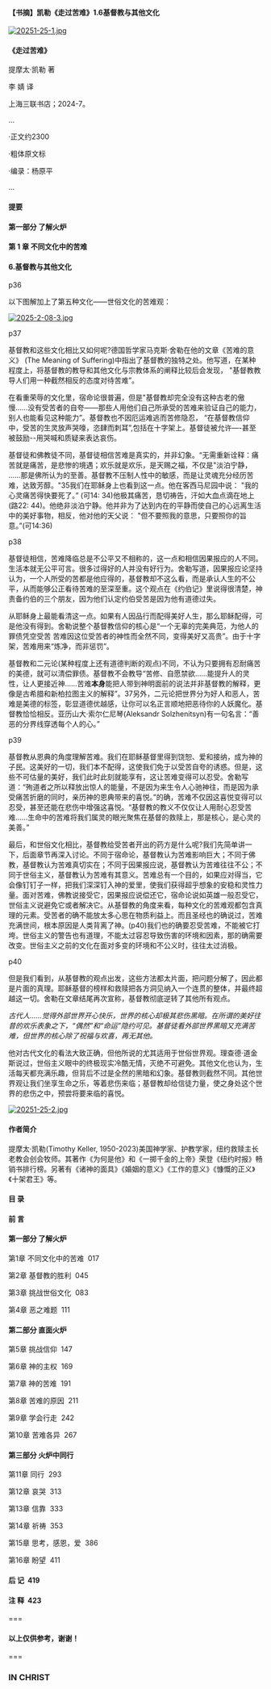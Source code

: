 
#### 【书摘】凯勒《走过苦难》1.6基督教与其他文化

[![20251-25-1.jpg](https://i.postimg.cc/RFmdxNCX/20251-25-1.jpg)](https://postimg.cc/7CB0gP22)

#### 《走过苦难》


提摩太·凯勒 著  


李 婧 译


上海三联书店；2024-7。



...

·正文约2300

·粗体原文标

·编录：杨原平

...



#### 提要



#### 第一部分 了解火炉



#### 第 1 章 不同文化中的苦难



#### 6.基督教与其他文化





p36



以下图解加上了第五种文化——世俗文化的苦难观：


[![2025-2-08-3.jpg](https://i.postimg.cc/7LxdyMGp/2025-2-08-3.jpg)](https://postimg.cc/ZWMV8NLc)





p37



基督教和这些文化相比又如何呢?德国哲学家马克斯·舍勒在他的文章《苦难的意义》 (The Meaning of Suffering)中指出了基督教的独特之处。他写道，在某种程度上，将基督教的教导和其他文化与宗教体系的阐释比较后会发现， "基督教教导人们用一种截然相反的态度对待苦难”。



在看重荣辱的文化里，宿命论很普遍，但是"基督教却完全没有这种古老的傲慢……没有受苦者的自夸——那些人用他们自己所承受的苦难来验证自己的能力，别人也能看见这种能力”。基督教也不因厄运难逃而苦修隐忍， “在基督教信仰中，受苦的生灵放声哭嚎，恣肆而刺耳”,包括在十字架上。基督徒被允许—-甚至被鼓励--用哭喊和质疑来表达哀伤。



基督徒和佛教徒不同，基督徒相信苦难是真实的，并非幻象。“无需重新诠释：痛苦就是痛苦，是悲惨的境遇；欢乐就是欢乐，是天赐之福，不仅是"淡泊宁静， ……那是佛所认为的至善。基督教不压制人性中的敏感，而是让灵魂充分经历苦难，达致芳醇。"35我们在耶稣身上也看到这一点。他在客西马尼园中说： "我的心灵痛苦得快要死了。” (可14: 34)他极其痛苦，恳切祷告，汗如大血点滴在地上(路22: 44)。他绝非淡泊宁静。他并非为了达到内在的平静而使自己的心远离生活中的美好事物，相反，他对他的天父说： "但不要照我的意思，只要照你的旨意。”(可14:36)



p38



基督徒相信，苦难降临总是不公平又不相称的，这一点和相信因果报应的人不同。生活本就无公平可言。很多过得好的人并没有好行为。舍勒写道，因果报应论坚持认为，一个人所受的苦都是他应得的，基督教却不这么看，而是承认人生的不公平，从而能够公正看待苦难的至深至重。这个观点在《约伯记》里说得很清楚，神责备约伯的三个朋友，因为他们认定约伯受苦是因为他有道德过失。



从耶稣身上最能看清这一点。如果有人因品行而配得美好人生，那么耶稣配得，可是他没有得到。舍勒说整个基督教信仰的核心是“一个无辜的完美典范，为他人的罪债凭空受苦 苦难因这位受苦者的神性而全然不同，变得美好又高贵”。由于十字架，苦难用来“炼净，而非惩罚”。



基督教和二元论(某种程度上还有道德判断的观点)不同，不认为只要拥有忍耐痛苦的美德，就可以清偿罪债。基督教不会教导“苦修、自愿禁欲……能提升人的灵性，让人更接近神……苦难**本身**能把人带到神明面前的说法并非基督教的解释，更像是古希腊和新柏拉图主义的解释”。37另外，二元论把世界分为好人和恶人，苦难是美德的标签，彰显道德优越感，让你可以名正言顺地把恶待你的人妖魔化。基督教恰恰相反。亚历山大·索尔仁尼琴(Aleksandr Solzhenitsyn)有一句名言：“善恶的分界线穿透每个人的心。”



p39



基督教从恩典的角度理解苦难。我们在耶稣基督里得到饶恕、爱和接纳，成为神的子民。这美好的一切，我们本不配得，这使我们免于以受苦自夸的诱惑。但是，这些不可估量的美好，我们此时此刻就能享有，这让苦难变得可以忍受。舍勒写道：“殉道者之所以释放出惊人的能量，不是因为来生令人心驰神往，而是因为承受痛苦折磨的同时，亲历神的恩典带来的喜悦。”的确，苦难不仅因这喜悦变得可以忍受，甚至还能在悲伤中增强这喜悦。“基督教的教义不仅仅让人用耐心忍受苦难……生命中的苦难将我们属灵的眼光聚焦在基督的救赎上，那是核心，是心灵的美善。”



最后，和世俗文化相比，基督教给受苦者开出的药方是什么呢?我们先简单讲一下，后面章节再深入讨论。不同于宿命论，基督教认为苦难影响巨大；不同于佛教，基督教认为苦难真切实在；不同于因果报应说，基督教认为苦难往往不公；不同于世俗主义，基督教认为苦难有其意义。苦难总有一个目的，如果应对得当，它会像钉钉子一样，把我们深深钉入神的爱里，使我们获得超乎想象的安稳和灵性力量。面对苦难，佛教说接受它，因果报应说偿还它，宿命论说如英雄一般忍受它，世俗主义说避免它或者解决它。从基督教的角度来看，每种文化的苦难观都包含真理的元素。受苦者的确不能放太多心思在物质利益上。而且圣经也的确说过，苦难充满世间，根本原因是人类背离了神。(p40)我们也的确要忍受苦难，不能被它打垮。世俗主义的警告也有道理，不能太过容忍导致伤害的环境和因素，那的确需要改变。世俗主义之前的文化在面对多变的环境和不公义时，往往太过消极。



p40



但是我们看到，从基督教的观点出发，这些方法都太片面，把问题分解了，因此都是片面的真理。耶稣基督的榜样和救赎把各方洞见纳入一个连贯的整体，并最终超越这一切。舍勒在文章结尾再次宣称，基督教彻底逆转了其他所有观点。



*古代人……觉得外部世界开心快乐，世界的核心却极其悲伤黑暗。在所谓的美好往昔的欢乐表象之下，“偶然”和“命运”隐约可见。基督徒看外部世界黑暗又充满苦难，但世界的核心除了祝福与欢喜，再无其他。*



他对古代文化的看法大致正确，但他所说的尤其适用于世俗世界观。理查德·道金斯说过，世俗主义眼中的终极现实冷酷无情，灭绝不可避免。其他文化也认为，生活每天都充满乐趣，但背后不过是全然的黑暗和幻象。基督教则截然不同。其他世界观让我们坐享生命之乐，等着悲伤来临；基督教却给信徒力量，使之身处这个世界的悲伤之中，预尝将要来临的喜悦。





[![20251-25-2.jpg](https://i.postimg.cc/BvHpzx3j/20251-25-2.jpg)](https://postimg.cc/676C24yK)


#### 作者简介



提摩太·凯勒(Timothy Keller, 1950-2023)美国神学家、护教学家，纽约救赎主长老教会创会牧师。其著作《为何是他》和《一掷千金的上帝》荣登《纽约时报》畅销书排行榜。另著有《诸神的面具》《婚姻的意义》《工作的意义》《慷慨的正义》《十架君王》等。





#### 目 录



#### 前 言



#### 第一部分 了解火炉



第1章 不同文化中的苦难  017





第2章 基督教的胜利  045





第3章 挑战世俗文化  083



第4章 恶之难题  111



#### 第二部分 直面火炉



第5章 挑战信仰  147



第6章 神的主权  169





第7章 神的苦难  191





第8章 苦难的原因  211





第9章 学会行走  242





第10章 苦难各异  267



#### 第三部分 火炉中同行



第11章 同行  293





第12章 哀哭  313





第13章 信靠  333





第14章 祈祷  353





第15章 思考，感恩，爱  386





第16章 盼望  411



#### 后 记  419





#### 注 释  423



===

#### 以上仅供参考，谢谢！

===


### IN CHRIST

